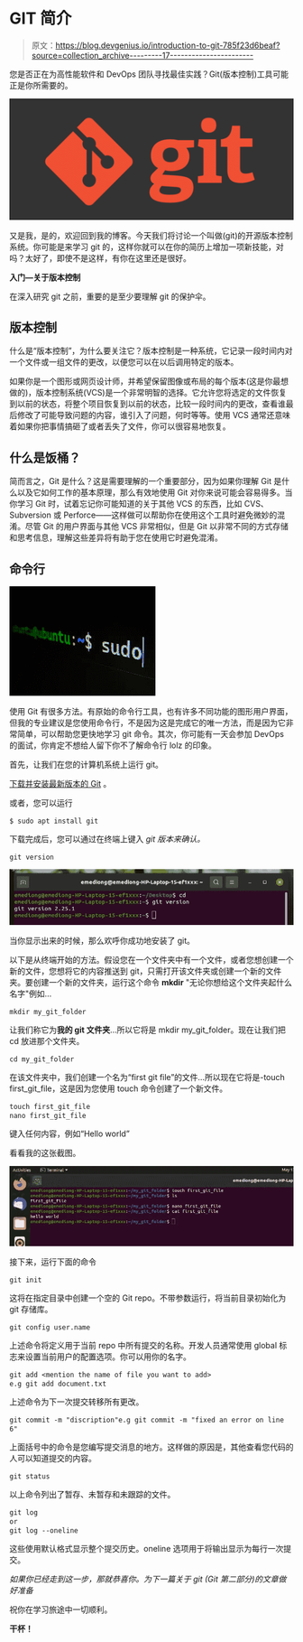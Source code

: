 # GIT 简介

> 原文：<https://blog.devgenius.io/introduction-to-git-785f23d6beaf?source=collection_archive---------17----------------------->

您是否正在为高性能软件和 DevOps 团队寻找最佳实践？Git(版本控制)工具可能正是你所需要的。

![](img/44c6d884278c7fb38fb1f4fe7cfda246.png)

又是我，是的，欢迎回到我的博客。今天我们将讨论一个叫做(git)的开源版本控制系统。你可能是来学习 git 的，这样你就可以在你的简历上增加一项新技能，对吗？太好了，即使不是这样，有你在这里还是很好。

**入门—关于版本控制**

在深入研究 git 之前，重要的是至少要理解 git 的保护伞。

## **版本控制**

什么是“版本控制”，为什么要关注它？版本控制是一种系统，它记录一段时间内对一个文件或一组文件的更改，以便您可以在以后调用特定的版本。

如果你是一个图形或网页设计师，并希望保留图像或布局的每个版本(这是你最想做的)，版本控制系统(VCS)是一个非常明智的选择。它允许您将选定的文件恢复到以前的状态，将整个项目恢复到以前的状态，比较一段时间内的更改，查看谁最后修改了可能导致问题的内容，谁引入了问题，何时等等。使用 VCS 通常还意味着如果你把事情搞砸了或者丢失了文件，你可以很容易地恢复。

## **什么是饭桶？**

简而言之，Git 是什么？这是需要理解的一个重要部分，因为如果你理解 Git 是什么以及它如何工作的基本原理，那么有效地使用 Git 对你来说可能会容易得多。当你学习 Git 时，试着忘记你可能知道的关于其他 VCS 的东西，比如 CVS、Subversion 或 Perforce——这样做可以帮助你在使用这个工具时避免微妙的混淆。尽管 Git 的用户界面与其他 VCS 非常相似，但是 Git 以非常不同的方式存储和思考信息，理解这些差异将有助于您在使用它时避免混淆。

## 命令行

![](img/f7c239d631d15e9a2691b8e6fe1ff14d.png)

使用 Git 有很多方法。有原始的命令行工具，也有许多不同功能的图形用户界面，但我的专业建议是您使用命令行，不是因为这是完成它的唯一方法，而是因为它非常简单，可以帮助您更快地学习 git 命令。其次，你可能有一天会参加 DevOps 的面试，你肯定不想给人留下你不了解命令行 lolz 的印象。

首先，让我们在您的计算机系统上运行 git。

[下载并安装最新版本的 Git](https://git-scm.com/downloads) 。

或者，您可以运行

```
$ sudo apt install git
```

下载完成后，您可以通过在终端上键入 *git 版本来确认。*

```
git version
```

![](img/bd443f40a47b91617795afaadaa084d7.png)

当你显示出来的时候，那么欢呼你成功地安装了 git。

以下是从终端开始的方法。假设您在一个文件夹中有一个文件，或者您想创建一个新的文件，您想将它的内容推送到 git，只需打开该文件夹或创建一个新的文件夹。要创建一个新的文件夹，运行这个命令 **mkdir** "无论你想给这个文件夹起什么名字"例如…

```
mkdir my_git_folder
```

让我们称它为**我的 git 文件夹**…所以它将是 mkdir my_git_folder。现在让我们把 cd 放进那个文件夹。

```
cd my_git_folder
```

在该文件夹中，我们创建一个名为“first git file”的文件…所以现在它将是-touch first_git_file，这是因为您使用 touch 命令创建了一个新文件。

```
touch first_git_file
nano first_git_file
```

键入任何内容，例如“Hello world”

看看我的这张截图。

![](img/9d0303da09009ea9c85cb633395e4e8c.png)

接下来，运行下面的命令

```
git init
```

这将在指定目录中创建一个空的 Git repo。不带参数运行，将当前目录初始化为 git 存储库。

```
git config user.name 
```

上述命令将定义用于当前 repo 中所有提交的名称。开发人员通常使用 global 标志来设置当前用户的配置选项。你可以用你的名字。

```
git add <mention the name of file you want to add>
e.g git add document.txt
```

上述命令为下一次提交转移所有更改。

```
git commit -m "discription"e.g git commit -m "fixed an error on line 6"
```

上面括号中的命令是您编写提交消息的地方。这样做的原因是，其他查看您代码的人可以知道提交的内容。

```
git status
```

以上命令列出了暂存、未暂存和未跟踪的文件。

```
git log
or
git log --oneline
```

这些使用默认格式显示整个提交历史。oneline 选项用于将输出显示为每行一次提交。

*如果你已经走到这一步，那就恭喜你。为下一篇关于 git (Git 第二部分)的文章做好准备*

祝你在学习旅途中一切顺利。

**干杯！**